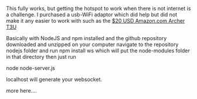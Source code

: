 This fully works, but getting the hotspot to work when there is not internet is a challenge. 
I purchased a usb-WiFi adaptor which did help but did not make it any easier to work with such as the [$20 USD  Amazon.com Archer T3U](https://www.amazon.ca/TP-Link-Archer-T3U-Adapter-Wireless/dp/B07P6N2TZH)



Basically with NodeJS and npm installed
and the github repository downloaded and unzipped on your computer
navigate to the repository nodejs folder and run
npm install ws which will put the node-modules folder in that directory then just run

node node-server.js

localhost will generate your websocket.

more here....
